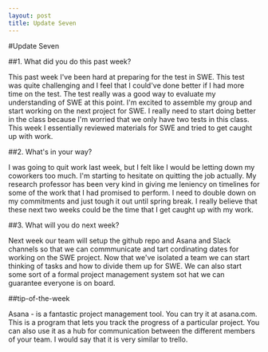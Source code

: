 ```yaml
---
layout: post
title: Update Seven
---
```



#Update Seven

##1. What did you do this past week?

This past week I've been hard at preparing for the test in SWE. This test was quite challenging and I feel that I could've done better if I had more time on the test. The test really was a good way to evaluate my understanding of SWE at this point. I'm excited to assemble my group and start working on the next project for SWE. I really need to start doing better in the class because I'm worried that we only have two tests in this class. This week I essentially reviewed materials for SWE and tried to get caught up with work.  

##2. What's in your way?

I was going to quit work last week, but I felt like I would be letting down my coworkers too much. I'm starting to hesitate on quitting the job actually. My research professor has been very kind in giving me leniency on timelines for some of the work that I had promised to perform. I need to double down on my commitments and just tough it out until spring break. I really believe that these next two weeks could be the time that I get caught up with my work. 

##3. What will you do next week?

Next week our team will setup the github repo and Asana and Slack channels so that we can commmunicate and tart cordinating dates for working on the SWE project. Now that we've isolated a team we can start thinking of tasks and how to divide them up for SWE. We can also start some sort of a formal project management system sot hat we can guarantee everyone is on board. 

##tip-of-the-week

Asana - is a fantastic project management tool. You can try it at asana.com. This is a program that lets you track the progress of a particular project. You can also use it as a hub for communication between the different members of your team. I would say that it is very similar to trello. 
